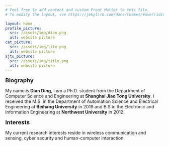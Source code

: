 ```yaml
---
# Feel free to add content and custom Front Matter to this file.
# To modify the layout, see https://jekyllrb.com/docs/themes/#overriding-theme-defaults

layout: home
profile_picture:
  src: /assets/img/dian.png
  alt: website picture
cat_picture:
  src: /assets/img/life.png
  alt: website picture
sjtu_picture:
  src: /assets/img/title.png
  alt: website picture
---
```

<font size=4><b>Biography</b></font>

<p>
	My name is <b>Dian Ding</b>, I am a Ph.D. student from the Department of Computer Science and Engineering at <b>Shanghai Jiao Tong University</b>. I received the M.S. in the Department of Automation Science and Electrical Engineering at <b>Beihang University</b> in 2019 and B.S in the Electronic and Information Engineering at <b>Northwest University</b> in 2012.
</p>

<p>
<font size=4><b>Interests</b></font>
</p>
<p>
	My current research interests reside in wireless communication and sensing, cyber security and human-computer interaction.
</p>






